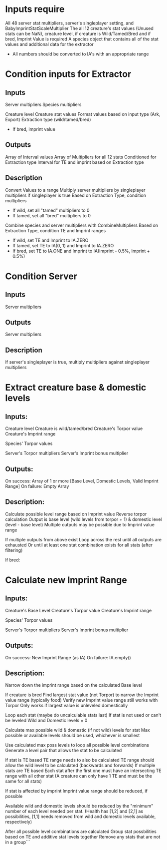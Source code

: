 # Inputs require

All 48 server stat multipliers, server's singleplayer setting, and BabyImprintStatScaleMultiplier
The all 12 creature's stat values (Unused stats can be NaN), creature level, if creature is Wild/Tamed/Bred
and if bred, Imprint Value is required
A species object that contains all of the stat values and additional data for the extractor

-   All numbers should be converted to IA's with an appropriate range

# Condition inputs for Extractor

## Inputs

Server multipliers
Species multipliers

Creature level
Creature stat values
Format values based on input type (Ark, Export)
Extraction type (wild/tamed/bred)

-   If bred, imprint value

## Outputs

Array of Interval values
Array of Multipliers for all 12 stats
Conditioned for Extraction type
Interval for TE and imprint based on Extraction type

## Description

Convert Values to a range
Multiply server multipliers by singleplayer multipliers if singleplayer is true
Based on Extraction Type, condition multipliers

-   If wild, set all "tamed" multipliers to 0
-   If tamed, set all "bred" multipliers to 0

Combine species and server multipliers with CombineMultipliers
Based on Extraction Type, condition TE and Imprint ranges

-   If wild, set TE and Imprint to IA.ZERO
-   If tamed, set TE to IA(0, 1) and Imprint to IA.ZERO
-   If bred, set TE to IA.ONE and Imprint to IA(Imprint - 0.5%, Imprint + 0.5%)

# Condition Server

## Inputs

Server multipliers

## Outputs

Server multipliers

## Description

If server's singleplayer is true, multiply multipliers against singleplayer multipliers

# Extract creature base & domestic levels

## Inputs:

Creature level
Creature is wild/tamed/bred
Creature's Torpor value
Creature's Imprint range

Species' Torpor values

Server's Torpor multipliers
Server's Imprint bonus multiplier

## Outputs:

On success:
Array of 1 or more [Base Level, Domestic Levels, Valid Imprint Range]
On failure:
Empty Array

## Description:

Calculate possible level range based on Imprint value
Reverse torpor calculation
Output is base level (wild levels from torpor + 1) & domestic level (level - base level)
Multiple outputs may be possible due to Imprint value range

If multiple outputs from above exist
Loop across the rest until all outputs are exhausted
Or until at least one stat combination exists for all stats (after filtering)

If bred:

# Calculate new Imprint Range

## Inputs:

Creature's Base Level
Creature's Torpor value
Creature's Imprint range

Species' Torpor values

Server's Torpor multipliers
Server's Imprint bonus multiplier

## Outputs:

On success:
New Imprint Range (as IA)
On failure:
IA.empty()

## Description:

Narrow down the imprint range based on the calculated Base level

If creature is bred
Find largest stat value (not Torpor) to narrow the Imprint value range (typically food)
Verify new Imprint value range still works with Torpor
Only works if largest value is unleveled domestically

Loop each stat (maybe do uncalculable stats last)
If stat is not used or can't be leveled
Wild and Domestic levels = 0

Calculate max possible wild & domestic (if not wild) levels for stat
Max possible or available levels should be used, whichever is smallest

Use calculated max poss levels to loop all possible level combinations
Generate a level pair that allows the stat to be calculated

If stat is TE based
TE range needs to also be calculated
TE range should allow the wild level to be calculated (backwards and forwards)
If multiple stats are TE based
Each stat after the first one must have an intersecting TE range with all other
stat (A creature can only have 1 TE and must be the same for all stats)

If stat is affected by imprint
Imprint value range should be reduced, if possible

Available wild and domestic levels should be reduced by the "minimum" number of each
level needed per stat. (Health has [1,2] and [2,1] as possibilities, [1,1] needs
removed from wild and domestic levels available, respectively)

After all possible level combinations are calculated
Group stat possbilities based on TE and additive stat levels together
Remove any stats that are not in a group```

